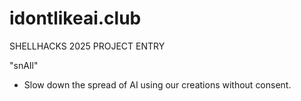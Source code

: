 # idontlikeai.club
SHELLHACKS 2025 PROJECT ENTRY

"snAIl"
* Slow down the spread of AI using our creations without consent. 

